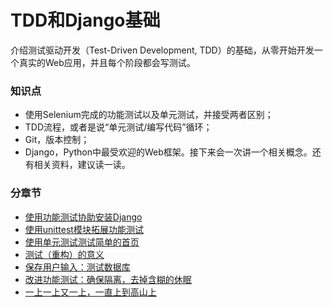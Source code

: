 # TDD和Django基础

介绍测试驱动开发（Test-Driven Development, TDD）的基础，从零开始开发一个真实的Web应用，并且每个阶段都会写测试。

### 知识点

- 使用Selenium完成的功能测试以及单元测试，并接受两者区别；
- TDD流程，或者是说“单元测试/编写代码”循环；
- Git，版本控制；
- Django，Python中最受欢迎的Web框架。接下来会一次讲一个相关概念。还有相关资料，建议读一读。

### 分章节

- [使用功能测试协助安装Django](C1functionalTests/FT.md)
- [使用unittest模块拓展功能测试](C2unittest/UT.md)
- [使用单元测试测试简单的首页](C3testHomepage/homepage.md)
- [测试（重构）的意义](C4testMean/testMean.md)
- [保存用户输入：测试数据库](C5saveInput/sql.md)
- [改进功能测试：确保隔离，去掉含糊的休眠](C6UpdateUT/UpdateUT.md)
- [一上一上又一上，一直上到高山上](C7MinPace/MinPace.md)


